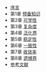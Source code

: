 - [序言](catalog.md)
- 第1章 [预备知识](chapter1.md)
- 第2章 [可学性](chapter2.md)
- 第3章 [复杂度](chapter3.md)
- 第4章 [泛化界](chapter4.md)
- 第5章 [稳定性](chapter5.md)
- 第6章 [一致性](chapter6.md)
- 第7章 [收敛率](chapter7.md)
- 第8章 [遗憾界](chapter8.md) 
- [参考文献](references.md) 
